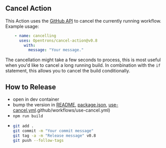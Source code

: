 ## Cancel Action
This Action uses the [GitHub API](https://docs.github.com/en/rest/reference/actions#cancel-a-workflow-run) to cancel the currently running workflow. Example usage:

```yaml
    - name: cancelling
      uses: Opentrons/cancel-action@v0.8
        with:
          message: "Your message."
```

The cancellation might take a few seconds to process, this is most useful when you'd like to cancel a long running build. In combination with the `if` statement, this allows you to cancel the build conditionally.

## How to Release

- open in dev container
- bump the version in [README](README.md), [package.json](package.json), [use-cancel.yml]().github/workflows/use-cancel.yml)
- `npm run build`
- ```bash
  git add .
  git commit -m "Your commit message"
  git tag -a -m "Release message" v0.8
  git push --follow-tags
  ```